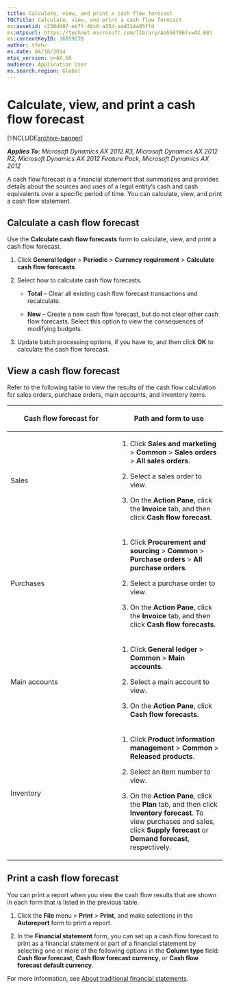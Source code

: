 ```yaml
---
title: Calculate, view, and print a cash flow forecast
TOCTitle: Calculate, view, and print a cash flow forecast
ms:assetid: c238d007-ee7f-48c6-a35d-aad314a95ffd
ms:mtpsurl: https://technet.microsoft.com/library/Aa550706(v=AX.60)
ms:contentKeyID: 36059278
author: tfehr
ms.date: 04/18/2014
mtps_version: v=AX.60
audience: Application User
ms.search.region: Global
---
```


# Calculate, view, and print a cash flow forecast 


[!INCLUDE[archive-banner](includes/archive-banner.md)]


_**Applies To:** Microsoft Dynamics AX 2012 R3, Microsoft Dynamics AX 2012 R2, Microsoft Dynamics AX 2012 Feature Pack, Microsoft Dynamics AX 2012_

A cash flow forecast is a financial statement that summarizes and provides details about the sources and uses of a legal entity’s cash and cash equivalents over a specific period of time. You can calculate, view, and print a cash flow statement.

## Calculate a cash flow forecast

Use the **Calculate cash flow forecasts** form to calculate, view, and print a cash flow forecast.

1.  Click **General ledger** \> **Periodic** \> **Currency requirement** \> **Calculate cash flow forecasts**.

2.  Select how to calculate cash flow forecasts.
    
      - **Total** – Clear all existing cash flow forecast transactions and recalculate.
    
      - **New** – Create a new cash flow forecast, but do not clear other cash flow forecasts. Select this option to view the consequences of modifying budgets.

3.  Update batch processing options, if you have to, and then click **OK** to calculate the cash flow forecast.

## View a cash flow forecast

Refer to the following table to view the results of the cash flow calculation for sales orders, purchase orders, main accounts, and inventory items.

<table>
<colgroup>
<col style="width: 50%" />
<col style="width: 50%" />
</colgroup>
<thead>
<tr class="header">
<th><p>Cash flow forecast for</p></th>
<th><p>Path and form to use</p></th>
</tr>
</thead>
<tbody>
<tr class="odd">
<td><p>Sales</p></td>
<td><ol>
<li><p>Click <strong>Sales and marketing</strong> &gt; <strong>Common</strong> &gt; <strong>Sales orders</strong> &gt; <strong>All sales orders</strong>.</p></li>
<li><p>Select a sales order to view.</p></li>
<li><p>On the <strong>Action Pane</strong>, click the <strong>Invoice</strong> tab, and then click <strong>Cash flow forecast</strong>.</p></li>
</ol></td>
</tr>
<tr class="even">
<td><p>Purchases</p></td>
<td><ol>
<li><p>Click <strong>Procurement and sourcing</strong> &gt; <strong>Common</strong> &gt; <strong>Purchase orders</strong> &gt; <strong>All purchase orders</strong>.</p></li>
<li><p>Select a purchase order to view.</p></li>
<li><p>On the <strong>Action Pane</strong>, click the <strong>Invoice</strong> tab, and then click <strong>Cash flow forecasts</strong>.</p></li>
</ol></td>
</tr>
<tr class="odd">
<td><p>Main accounts</p></td>
<td><ol>
<li><p>Click <strong>General ledger</strong> &gt; <strong>Common</strong> &gt; <strong>Main accounts</strong>.</p></li>
<li><p>Select a main account to view.</p></li>
<li><p>On the <strong>Action Pane</strong>, click <strong>Cash flow forecasts</strong>.</p></li>
</ol></td>
</tr>
<tr class="even">
<td><p>Inventory</p></td>
<td><ol>
<li><p>Click <strong>Product information management</strong> &gt; <strong>Common</strong> &gt; <strong>Released products</strong>.</p></li>
<li><p>Select an item number to view.</p></li>
<li><p>On the <strong>Action Pane</strong>, click the <strong>Plan</strong> tab, and then click <strong>Inventory forecast</strong>. To view purchases and sales, click <strong>Supply forecast</strong> or <strong>Demand forecast</strong>, respectively.</p></li>
</ol></td>
</tr>
</tbody>
</table>


## Print a cash flow forecast

You can print a report when you view the cash flow results that are shown in each form that is listed in the previous table.

1.  Click the **File** menu \> **Print** \> **Print**, and make selections in the **Autoreport** form to print a report.

2.  In the **Financial statement** form, you can set up a cash flow forecast to print as a financial statement or part of a financial statement by selecting one or more of the following options in the **Column type** field: **Cash flow forecast**, **Cash flow forecast currency**, or **Cash flow forecast default currency**.

For more information, see [About traditional financial statements](about-traditional-financial-statements.md).

  


